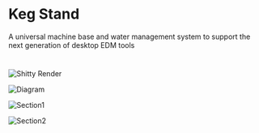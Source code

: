 # Keg Stand
A universal machine base and water management system to support the next generation of desktop EDM tools
#
![Shitty Render](https://github.com/alextreseder/KegStand/blob/master/images/kegstand_render_mid.PNG)

![Diagram](https://github.com/alextreseder/KegStand/blob/master/images/kegstand_diagram.PNG)

![Section1](https://github.com/alextreseder/KegStand/blob/master/images/kegstand_section_side_wkeg.PNG)

![Section2](https://github.com/alextreseder/KegStand/blob/master/images/kegstand_section_side_wkeg.png)
